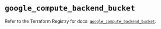# `google_compute_backend_bucket`

Refer to the Terraform Registry for docs: [`google_compute_backend_bucket`](https://registry.terraform.io/providers/hashicorp/google/6.16.0/docs/resources/compute_backend_bucket).
